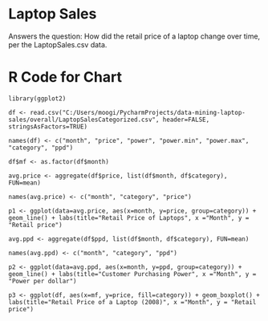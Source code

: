 # Laptop Sales

Answers the question: How did the retail price of a laptop change over time, per the LaptopSales.csv data.

# R Code for Chart
`library(ggplot2)`

`df <- read.csv("C:/Users/moogi/PycharmProjects/data-mining-laptop-sales/overall/LaptopSalesCategorized.csv", header=FALSE, stringsAsFactors=TRUE)`

`names(df) <- c("month", "price", "power", "power.min", "power.max", "category", "ppd")`

`df$mf <- as.factor(df$month)`

`avg.price <- aggregate(df$price, list(df$month, df$category), FUN=mean)`

`names(avg.price) <- c("month", "category", "price")`

`p1 <- ggplot(data=avg.price, aes(x=month, y=price, group=category)) + geom_line() + labs(title="Retail Price of Laptops", x ="Month", y = "Retail price")`

`avg.ppd <- aggregate(df$ppd, list(df$month, df$category), FUN=mean)`

`names(avg.ppd) <- c("month", "category", "ppd")`

`p2 <- ggplot(data=avg.ppd, aes(x=month, y=ppd, group=category)) + geom_line() + labs(title="Customer Purchasing Power", x ="Month", y = "Power per dollar")`

`p3 <- ggplot(df, aes(x=mf, y=price, fill=category)) + geom_boxplot() + labs(title="Retail Price of a Laptop (2008)", x ="Month", y = "Retail price")`